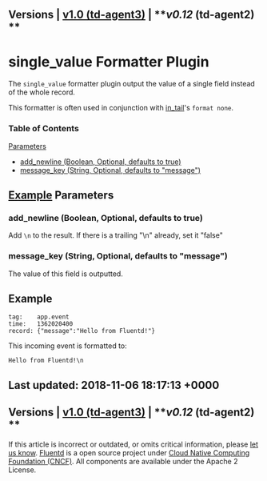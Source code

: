 
Versions \| [v1.0 (td-agent3)](/v1.0/articles/formatter_single_value) \|
***v0.12* (td-agent2) **
------------------------------------------------------------------------

single\_value Formatter Plugin
==============================

The `single_value` formatter plugin output the value of a single field
instead of the whole record.

This formatter is often used in conjunction with [in\_tail](in_tail)'s
`format none`.


### Table of Contents

[Parameters](#parameters)

-   [add\_newline (Boolean, Optional, defaults to
    true)](#add_newline-(boolean,-optional,-defaults-to-true))
-   [message\_key (String, Optional, defaults to
    "message")](#message_key-(string,-optional,-defaults-to-%E2%80%9Cmessage%E2%80%9D))

[Example](#example)
Parameters
----------

### add\_newline (Boolean, Optional, defaults to true)

Add `\n` to the result. If there is a trailing "\\n" already, set it
"false"

### message\_key (String, Optional, defaults to "message")

The value of this field is outputted.

Example
-------

``` {.CodeRay}
tag:    app.event
time:   1362020400
record: {"message":"Hello from Fluentd!"}
```

This incoming event is formatted to:

``` {.CodeRay}
Hello from Fluentd!\n
```


Last updated: 2018-11-06 18:17:13 +0000
------------------------------------------------------------------------
Versions \| [v1.0 (td-agent3)](/v1.0/articles/formatter_single_value) \|
***v0.12* (td-agent2) **
------------------------------------------------------------------------

If this article is incorrect or outdated, or omits critical information,
please [let us
know](https://github.com/fluent/fluentd-docs/issues?state=open).
[Fluentd](http://www.fluentd.org/) is a open source project under [Cloud
Native Computing Foundation (CNCF)](https://cncf.io/). All components
are available under the Apache 2 License.

